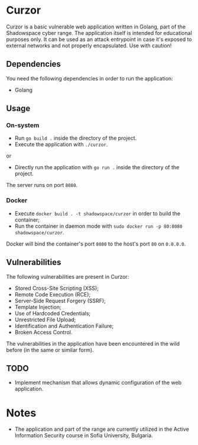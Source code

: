 # Curzor
Curzor is a basic vulnerable web application written in Golang, part of the Shadowspace cyber range. The application itself is intended for educational purposes only. It can be used as an attack entrypoint in case it's exposed to external networks and not properly encapsulated. Use with caution!

## Dependencies
You need the following dependencies in order to run the application:
 * Golang

## Usage
### On-system 
* Run `go build .` inside the directory of the project.
* Execute the application with `./curzor`.

or

* Directly run the application with `go run .` inside the directory of the project.

The server runs on port `8080`.

### Docker
* Execute `docker build . -t shadowspace/curzor` in order to build the container;
* Run the container in daemon mode with `sudo docker run -p 80:8080 shadowspace/curzor`.

Docker will bind the container's port `8080` to the host's port `80` on `0.0.0.0`.

## Vulnerabilities
The following vulnerabilities are present in Curzor:
* Stored Cross-Site Scripting (XSS);
* Remote Code Execution (RCE);
* Server-Side Request Forgery (SSRF);
* Template Injection;
* Use of Hardcoded Credentials;
* Unrestricted File Upload;
* Identification and Authentication Failure;
* Broken Access Control.

The vulnerabilities in the application have been encountered in the wild before (in the same or similar form).

## TODO
* Implement mechanism that allows dynamic configuration of the web application.

# Notes
* The application and part of the range are currently utilized in the Active Information Security course in Sofia University, Bulgaria.

